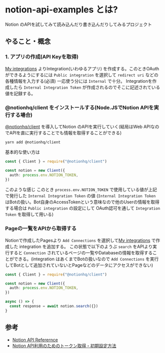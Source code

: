 # notion-api-examples とは?

Notion のAPIを試してみて読み込んだり書き込んだりしてみるプロジェクト

## やること・概念

### 1. アプリの作成(API Keyを取得)

[My integrations](https://www.notion.so/my-integrations) よりIntegration(いわゆるアプリ) を作成する。このときOAuthができるようにするには `Public integration` を選択して `redirect uri` などの各種情報を入力する(必須) 一応使う分には `Internal` で十分。
Integrationを作成したら `Internal Integration Token` が作成されるのでそこに記述されている値を記録する。

### @notionhq/client をインストールする(Node.JSでNotion APIを実行する場合)

[@notionhq/client](https://github.com/makenotion/notion-sdk-js) を導入してNotion のAPIを実行していく(結局はWeb APIなのでAPIを直に実行することでも情報を取得することができる)

```
yarn add @notionhq/client
```

基本的な使い方は

```typescript
const { Client } = require("@notionhq/client")

const notion = new Client({
  auth: process.env.NOTION_TOKEN,
})
```

このような感じ
このとき `process.env.NOTION_TOKEN` で使用している値が上記で発行した `Internal Integration Token` の値
(`Internal Integration Token` はBotの扱い。Bot自身のAccessTokenという意味なので他のUserの情報を取得する場合は `Public integration` の設定にして OAuth認可を通して `Integration Token` を取得して用いる)

### Pageの一覧をAPIから取得する

Notionで作成したPagesより `Add Connections` を選択して[My integrations](https://www.notion.so/my-integrations) で作成した integration を追加する。
この状態で以下のようぶ `search` をAPIより実行すると `Connection` されているページの一覧やDatabaseの情報を取得することができる。(integration はあくまでBotの扱いなので `Add Connections` を実行してBotとして追加されていないとPageなどのデータにアクセスができない)

```typescript
const { Client } = require("@notionhq/client")

const notion = new Client({
  auth: process.env.NOTION_TOKEN,
})

async () => {
  const response = await notion.search({})
}
```


## 参考

* [Notion API Referernce](https://developers.notion.com/reference)
* [Notion API利用のためのトークン取得・初期設定方法](https://programming-zero.net/notion-api-setting/)